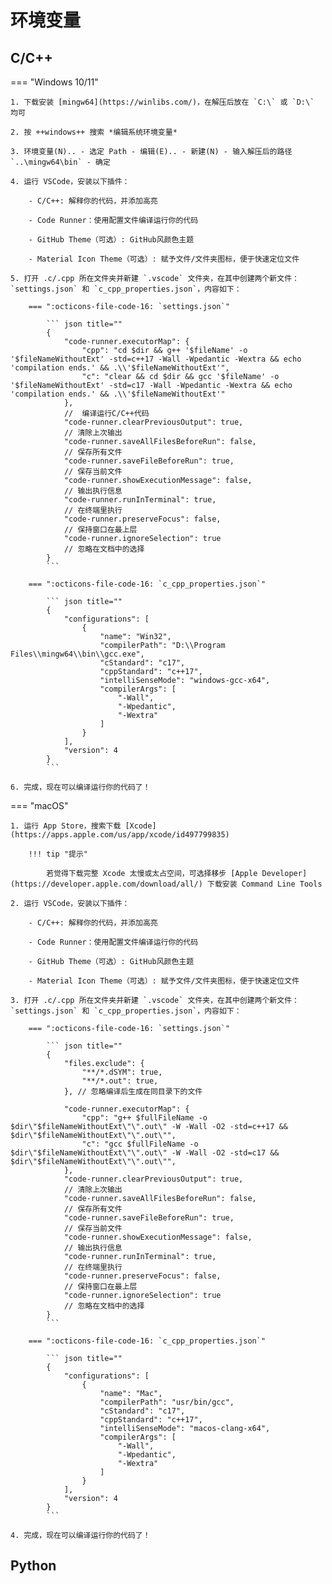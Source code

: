 # 环境变量

## C/C++

=== "Windows 10/11"

	1. 下载安装 [mingw64](https://winlibs.com/)，在解压后放在 `C:\` 或 `D:\` 均可

	2. 按 ++windows++ 搜索 *编辑系统环境变量*

	3. 环境变量(N).. - 选定 Path - 编辑(E).. - 新建(N) - 输入解压后的路径`..\mingw64\bin` - 确定

	4. 运行 VSCode，安装以下插件：
	
	    - C/C++: 解释你的代码，并添加高亮

	    - Code Runner：使用配置文件编译运行你的代码

		- GitHub Theme（可选）: GitHub风颜色主题

		- Material Icon Theme（可选）: 赋予文件/文件夹图标，便于快速定位文件

	5. 打开 .c/.cpp 所在文件夹并新建 `.vscode` 文件夹，在其中创建两个新文件：`settings.json` 和 `c_cpp_properties.json`，内容如下：

		=== ":octicons-file-code-16: `settings.json`"

			``` json title=""
			{
				"code-runner.executorMap": {
					"cpp": "cd $dir && g++ '$fileName' -o '$fileNameWithoutExt' -std=c++17 -Wall -Wpedantic -Wextra && echo 'compilation ends.' && .\\'$fileNameWithoutExt'",
					"c": "clear && cd $dir && gcc '$fileName' -o '$fileNameWithoutExt' -std=c17 -Wall -Wpedantic -Wextra && echo 'compilation ends.' && .\\'$fileNameWithoutExt'"
				},
				//  编译运行C/C++代码
				"code-runner.clearPreviousOutput": true,
				// 清除上次输出
				"code-runner.saveAllFilesBeforeRun": false,
				// 保存所有文件
				"code-runner.saveFileBeforeRun": true,
				// 保存当前文件
				"code-runner.showExecutionMessage": false,
				// 输出执行信息
				"code-runner.runInTerminal": true,
				// 在终端里执行
				"code-runner.preserveFocus": false,
				// 保持窗口在最上层
				"code-runner.ignoreSelection": true
				// 忽略在文档中的选择
			}
			```

		=== ":octicons-file-code-16: `c_cpp_properties.json`"

			``` json title=""
			{
				"configurations": [
					{
						"name": "Win32",
						"compilerPath": "D:\\Program Files\\mingw64\\bin\\gcc.exe",
						"cStandard": "c17",
						"cppStandard": "c++17",
						"intelliSenseMode": "windows-gcc-x64",
						"compilerArgs": [
							"-Wall",
							"-Wpedantic",
							"-Wextra"
						]
					}
				],
				"version": 4
			}
			```

	6. 完成，现在可以编译运行你的代码了！

=== "macOS"

	1. 运行 App Store，搜索下载 [Xcode](https://apps.apple.com/us/app/xcode/id497799835)

		!!! tip "提示"

			若觉得下载完整 Xcode 太慢或太占空间，可选择移步 [Apple Developer](https://developer.apple.com/download/all/) 下载安装 Command Line Tools

	2. 运行 VSCode，安装以下插件：
	
	    - C/C++: 解释你的代码，并添加高亮

	    - Code Runner：使用配置文件编译运行你的代码

		- GitHub Theme（可选）: GitHub风颜色主题

		- Material Icon Theme（可选）: 赋予文件/文件夹图标，便于快速定位文件

	3. 打开 .c/.cpp 所在文件夹并新建 `.vscode` 文件夹，在其中创建两个新文件：`settings.json` 和 `c_cpp_properties.json`，内容如下：
	
		=== ":octicons-file-code-16: `settings.json`"

			``` json title=""
			{
				"files.exclude": {
					"**/*.dSYM": true,
					"**/*.out": true,
				}, // 忽略编译后生成在同目录下的文件
				
				"code-runner.executorMap": {
					"cpp": "g++ $fullFileName -o $dir\"$fileNameWithoutExt\"\".out\" -W -Wall -O2 -std=c++17 && $dir\"$fileNameWithoutExt\"\".out\"",
					"c": "gcc $fullFileName -o $dir\"$fileNameWithoutExt\"\".out\" -W -Wall -O2 -std=c17 && $dir\"$fileNameWithoutExt\"\".out\"",
				},
				"code-runner.clearPreviousOutput": true,
				// 清除上次输出
				"code-runner.saveAllFilesBeforeRun": false,
				// 保存所有文件
				"code-runner.saveFileBeforeRun": true,
				// 保存当前文件
				"code-runner.showExecutionMessage": false,
				// 输出执行信息
				"code-runner.runInTerminal": true,
				// 在终端里执行
				"code-runner.preserveFocus": false,
				// 保持窗口在最上层
				"code-runner.ignoreSelection": true
				// 忽略在文档中的选择
			}
			```

		=== ":octicons-file-code-16: `c_cpp_properties.json`"

			``` json title=""
			{
				"configurations": [
					{
						"name": "Mac",
						"compilerPath": "usr/bin/gcc",
						"cStandard": "c17",
						"cppStandard": "c++17",
						"intelliSenseMode": "macos-clang-x64",
						"compilerArgs": [
							"-Wall",
							"-Wpedantic",
							"-Wextra"
						]
					}
				],
				"version": 4
			}
			```

	4. 完成，现在可以编译运行你的代码了！

## Python
